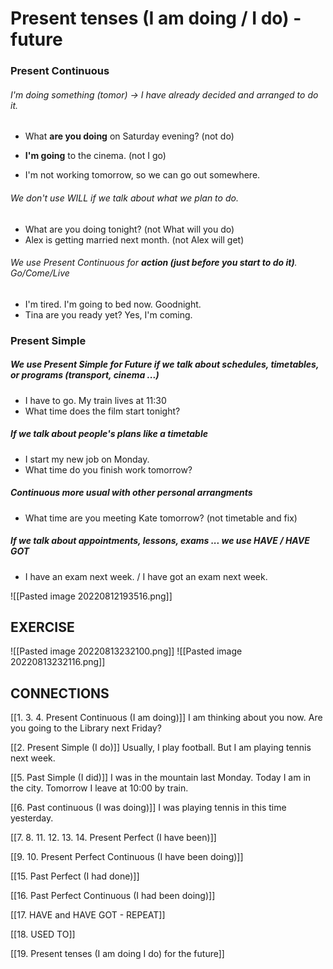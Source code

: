 # Present tenses (I am doing / I do) - future

### Present Continuous 
###### I'm doing something (tomor) -> I have already decided and arranged to do it.
- What **are you doing** on Saturday evening? (not do)
- **I'm going** to the cinema. (not I go)

- I'm not working tomorrow, so we can go out somewhere.

###### We don't use WILL if we talk about what we plan to do.
- What are you doing tonight? (not What will you do)
- Alex is getting married next month. (not Alex will get) 

###### We use Present Continuous for **action (just before you start to do it)**. Go/Come/Live
- I'm tired. I'm going to bed now. Goodnight.
- Tina are you ready yet? Yes, I'm coming.

### Present Simple
##### We use Present Simple for Future if we talk about schedules, timetables, or programs (transport, cinema ...)
- I have to go. My train lives at 11:30
- What time does the film start tonight?

##### If we talk about people's plans like a timetable
- I start my new job on Monday.
- What time do you finish work tomorrow?

##### Continuous more usual with other personal arrangments
- What time are you meeting Kate tomorrow? (not timetable and fix)

##### If we talk about appointments, lessons, exams ... we use HAVE / HAVE GOT
- I have an exam next week. / I have got an exam next week.

![[Pasted image 20220812193516.png]]


## EXERCISE
![[Pasted image 20220813232100.png]]
![[Pasted image 20220813232116.png]]



## CONNECTIONS
[[1. 3. 4. Present Continuous (I am doing)]]
I am thinking about you now. Are you going to the Library next Friday?

[[2. Present Simple (I do)]]
Usually, I play football. But I am playing tennis next week.

[[5. Past Simple (I did)]]
I was in the mountain last Monday. Today I am in the city. Tomorrow I leave at 10:00 by train. 

[[6. Past continuous (I was doing)]]
I was playing tennis in this time yesterday. 

[[7. 8. 11. 12. 13. 14. Present Perfect (I have been)]]


[[9. 10. Present Perfect Continuous (I have been doing)]]


[[15. Past Perfect (I had done)]]


[[16. Past Perfect Continuous (I had been doing)]]


[[17. HAVE and HAVE GOT - REPEAT]]


[[18. USED TO]]


[[19. Present tenses (I am doing  I do) for the future]]


